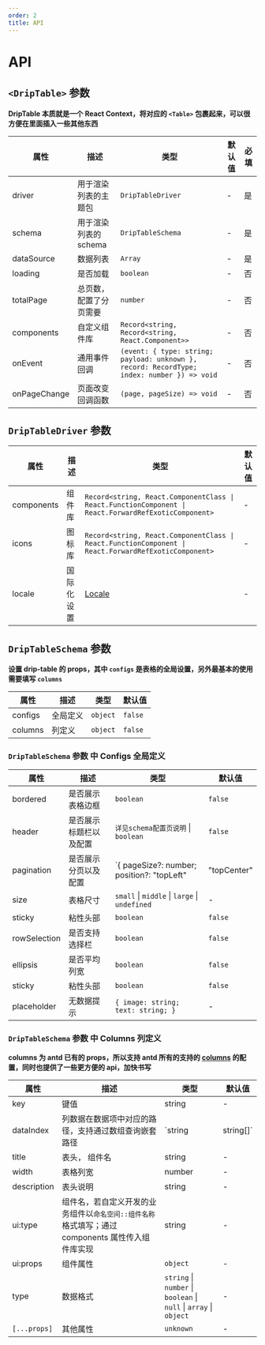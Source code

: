 ```yaml
---
order: 2
title: API
---
```


# API

## `<DripTable>` 参数

**DripTable 本质就是一个 React Context，将对应的 `<Table>` 包裹起来，可以很方便在里面插入一些其他东西**

| 属性               | 描述                                                                                  | 类型                                   | 默认值  | 必填 |
| ------------------ | ------------------------------------------------------------------------------------- | -------------------------------------- | ------- | ---- |
| driver             | 用于渲染列表的主题包 | `DripTableDriver`                               | -       | 是   |
| schema             | 用于渲染列表的 schema | `DripTableSchema`                               | -       | 是   |
| dataSource         | 数据列表                                                           | `Array`                  | -       | 是   |
| loading            | 是否加载         | `boolean`                  | -       | 否   |
| totalPage          | 总页数，配置了分页需要         | `number`                  | -       | 否   |
| components         | 自定义组件库         | `Record<string, Record<string, React.Component>>`                  | -       | 否   |
| onEvent            | 通用事件回调         | `(event: { type: string; payload: unknown }, record: RecordType; index: number }) => void`                  | -       | 否   |
| onPageChange       | 页面改变回调函数         | `(page, pageSize) => void`                  | -       | 否   |

## `DripTableDriver` 参数
| 属性                  | 描述                                                                      | 类型                | 默认值      |
| --------------------- | ------------------------------------------------------------------------- | ------------------- | ----------- |
| components             | 组件库 | `Record<string, React.ComponentClass \| React.FunctionComponent \| React.ForwardRefExoticComponent>`                               | -       | 是   |
| icons             | 图标库 | `Record<string, React.ComponentClass \| React.FunctionComponent \| React.ForwardRefExoticComponent>`                               | -       | 是   |
| locale             | 国际化设置 | [Locale](https://ant.design/docs/react/i18n-cn)                               | -       | 是   |

## `DripTableSchema` 参数

**设置 drip-table 的 props，其中 `configs` 是表格的全局设置，另外最基本的使用需要填写 `columns`**

| 属性                  | 描述                                                                      | 类型                | 默认值      |
| --------------------- | ------------------------------------------------------------------------- | ------------------- | ----------- |
| configs               | 全局定义                                                                    | `object`            | `false`     |
| columns               | 列定义                                                                    | `object`            | `false`     |

### `DripTableSchema` 参数 中 Configs 全局定义
| 属性                  | 描述                                                                      | 类型                | 默认值      |
| --------------------- | ------------------------------------------------------------------------- | ------------------- | ----------- |
| bordered               | 是否展示表格边框              | `boolean`            | `false`     |
| header               | 是否展示标题栏以及配置             | `详见schema配置页说明` \| `boolean`           | `false`     |
| pagination               | 是否展示分页以及配置              | `{ pageSize?: number; position?: "topLeft" | "topCenter" | "topRight" | "bottomLeft" | "bottomCenter" | "bottomRight"; }` \| `false`            | `false`     |
| size               | 表格尺寸              | `small` \| `middle` \| `large` \| `undefined`            | -     |
| sticky               | 粘性头部              | `boolean`            | `false`     |
| rowSelection               | 是否支持选择栏              | `boolean`            | `false`     |
| ellipsis               | 是否平均列宽              | `boolean`            | `false`     |
| sticky               | 粘性头部              | `boolean`            | `false`     |
| placeholder               | 无数据提示              | `{ image: string; text: string; }`            | -     |

### `DripTableSchema` 参数 中 Columns 列定义

**columns 为 antd 已有的 props，所以支持 antd 所有的支持的 [columns](https://ant.design/components/table-cn/#Column) 的配置，同时也提供了一些更方便的 api，加快书写**

| 属性      | 描述                                                | 类型                                                  | 默认值 |
| --------- | --------------------------------------------------- | ----------------------------------------------------- | ------ |
| key  | 键值 | string | - |
| dataIndex  | 列数据在数据项中对应的路径，支持通过数组查询嵌套路径 | `string | string[]` | - |
| title  | 表头， 组件名 | string | - |
| width  | 表格列宽 | number | - |
| description  | 表头说明 | string | - |
| ui:type  | 组件名，若自定义开发的业务组件以`命名空间::组件名称`格式填写；通过 components 属性传入组件库实现 | string | - |
| ui:props  | 组件属性 | `object` | - |
| type  | 数据格式 | `string` \| `number` \| `boolean` \| `null` \| `array` \| `object` | - |
| `[...props]`  | 其他属性 | `unknown` | - |

